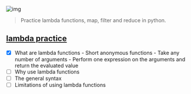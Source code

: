 ![img](https://assets.imaginablefutures.com/media/images/ALX_Logo.max-200x150.png)
>Practice lambda functions, map, filter and reduce in python.

## [lambda practice ](https://www.google.com/search?q=lambda+functions+in+python)
- [X] What are lambda functions
        - Short anonymous functions 
        - Take any number of arguments
        - Perform one expression on the arguments and return the evaluated value
- [ ] Why use lambda functions
- [ ] The general syntax 
- [ ] Limitations of using lambda functions
